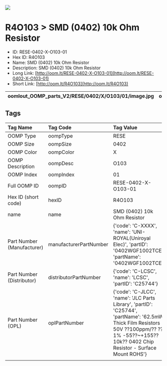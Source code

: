 


  
![][im]
# R4O103 > SMD (0402) 10k Ohm Resistor

- ID: RESE-0402-X-O103-01
- Hex ID: R4O103
- Name: SMD (0402) 10k Ohm Resistor
- Description: SMD (0402) 10k Ohm Resistor
- Long Link: [http://oom.lt/RESE-0402-X-O103-01](http://oom.lt/RESE-0402-X-O103-01)
- Short Link: [http://oom.lt/R4O103](http://oom.lt/R4O103)
  

|oomlout_OOMP_parts_V2/RESE/0402/X/O103/01/image.jpg|oomlout_OOMP_parts_V2/RESE/0402/X/O103/01/image_BOTTOM.jpg|||
| :---: | :---: | :---: | :---: |

## Tags
  

|Tag Name|Tag Code|Tag Value|
| :--- | :--- | :--- |
|OOMP Type|oompType|RESE|
|OOMP Size|oompSize|0402|
|OOMP Color|oompColor|X|
|OOMP Description|oompDesc|O103|
|OOMP Index|oompIndex|01|
|Full OOMP ID|oompID|RESE-0402-X-O103-01|
|Hex ID (short code)|hexID|R4O103|
|name|name|SMD (0402) 10k Ohm Resistor|
|Part Number (Manufacturer)|manufacturerPartNumber|{'code': 'C-XXXX', 'name': 'UNI-ROYAL(Uniroyal Elec)', 'partID': '0402WGF1002TCE', 'partName': '0402WGF1002TCE'}|
|Part Number (Distributor)|distributorPartNumber|{'code': 'C-LCSC', 'name': 'LCSC', 'partID': 'C25744'}|
|Part Number (OPL)|oplPartNumber|{'code': 'C-JLCC', 'name': 'JLC Parts Library', 'partID': 'C25744', 'partName': '62.5mW Thick Film Resistors 50V ??100ppm/?? ??1% -55??~+155?? 10k?? 0402  Chip Resistor - Surface Mount ROHS'}|
||||



[im]: RESE/0402/X/O103/01/image_450.jpg
